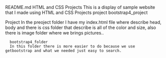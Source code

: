 README.md
HTML and CSS Projects
  This is a display of sample website that I made using HTML and CSS
   Projects
   project
   bootstrap4_project
   
   Project 
      In the preoject folder I have my index.html file where describe head, body and there is css folder that describe is all of the color and size, also there is image folder where we brings pictures..
      
      bootstrap4_folder
      In this folder there is more easier to do because we use getbootstrap and what we needed just easy to search.
   
